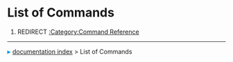 # List of Commands
1.  REDIRECT [:Category:Command Reference](:Category_Command_Reference.md)



---
![](images/Right_arrow.png) [documentation index](../README.md) > List of Commands
